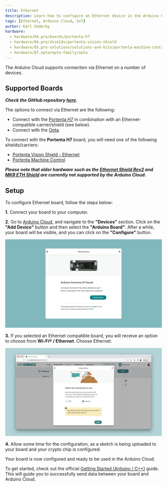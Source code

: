 ```yaml
---
title: Ethernet
description: Learn how to configure an Ethernet device in the Arduino Cloud.
tags: [Ethernet, Arduino Cloud, IoT]
author: Karl Söderby
hardware:
  - hardware/04.pro/boards/portenta-h7
  - hardware/04.pro/shields/portenta-vision-shield
  - hardware/05.pro-solutions/solutions-and-kits/portenta-machine-control
  - hardware/07.opta/opta-family/opta
---
```


The Arduino Cloud supports connection via Ethernet on a number of devices. 

## Supported Boards

***Check the GitHub repository [here](https://github.com/arduino-libraries/ArduinoIoTCloud?tab=readme-ov-file#what).*** 

The options to connect via Ethernet are the following:
- Connect with the [Portenta H7](https://store.arduino.cc/products/portenta-h7) in combination with an Ethernet-compatible carrier/shield (see below).
- Connect with the [Opta](https://store.arduino.cc/products/opta-wifi).

To connect with the **Portenta H7** board, you will need one of the following shields/carriers:
- [Portenta Vision Shield - Ethernet](https://store.arduino.cc/products/arduino-portenta-vision-shield-ethernet)
- [Portenta Machine Control](https://store.arduino.cc/portenta-machine-control)

***Please note that older hardware such as the [Ethernet Shield Rev2](https://store.arduino.cc/products/arduino-ethernet-shield-2) and [MKR ETH Shield](https://store.arduino.cc/products/arduino-mkr-eth-shield) are currently not supported by the Arduino Cloud.***

## Setup

To configure Ethernet board, follow the steps below:

**1.** Connect your board to your computer.

**2.** Go to [Arduino Cloud](https://app.arduino.cc), and navigate to the **"Devices"** section. Click on the **"Add Device"** button and then select the **"Arduino Board"**. After a while, your board will be visible, and you can click on the **"Configure"** button.

![Board show up.](assets/eth.png)

**3.** If you selected an Ethernet compatible board, you will receive an option to choose from **Wi-Fi® / Ethernet**. Choose Ethernet.

![Choose the Ethernet option.](assets/ethernet-option.png)

**4.** Allow some time for the configuration, as a sketch is being uploaded to your board and your crypto chip is configured.

Your board is now configured and ready to be used in the Arduino Cloud. 

To get started, check out the official [Getting Started (Arduino / C++)](/arduino-cloud/guides/arduino-c) guide. This will guide you to successfully send data between your board and Arduino Cloud.